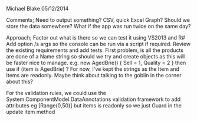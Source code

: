 Michael Blake
05/12/2014

Comments;
Need to output something? CSV, quick Excel Graph?
Should we store the data somewhere?
What if the app was run twice on the same day?

Approach;
Factor out what is there so we can test it using VS2013 and R#
Add option /s args so the console can be run via a script if required.
Review the existing requirements and add tests.
First problem, is all the products are done of a Name string so should we try and create objects as this will be faster nice to manage.
e.g. new AgedBrie() { Sell = 1, Quality = 2 } then use if (item is AgedBrie) ?
For now, I've kept the strings as the Item and Items are readonly. Maybe think about talking to the goblin in the corner about this?

For the validation rules, we could use the System.ComponentModel.DataAnnotations validation framework to add attributes eg [Range(0,50)] but items is readonly so we just Guard in the update item method